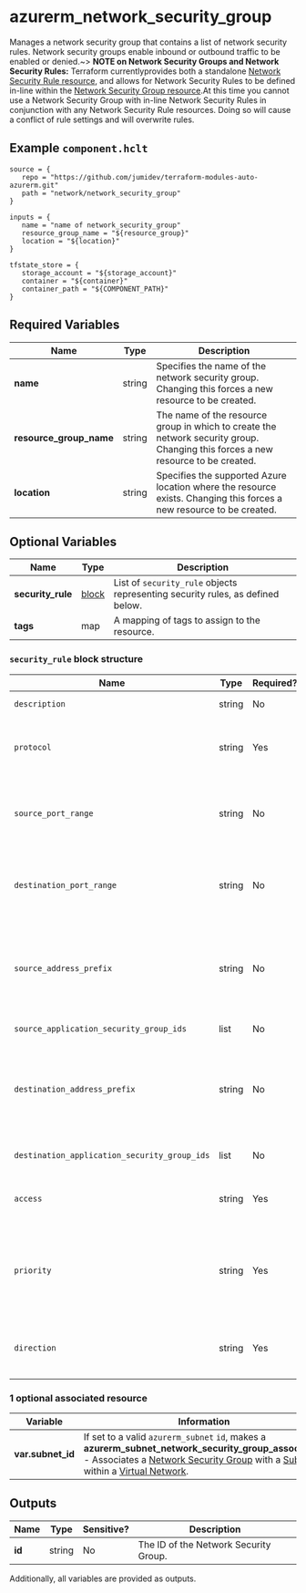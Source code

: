 # azurerm_network_security_group

Manages a network security group that contains a list of network security rules.  Network security groups enable inbound or outbound traffic to be enabled or denied.~> **NOTE on Network Security Groups and Network Security Rules:** Terraform currentlyprovides both a standalone [Network Security Rule resource](network_security_rule.html), and allows for Network Security Rules to be defined in-line within the [Network Security Group resource](network_security_group.html).At this time you cannot use a Network Security Group with in-line Network Security Rules in conjunction with any Network Security Rule resources. Doing so will cause a conflict of rule settings and will overwrite rules.

## Example `component.hclt`

```hcl
source = {
   repo = "https://github.com/jumidev/terraform-modules-auto-azurerm.git" 
   path = "network/network_security_group" 
}

inputs = {
   name = "name of network_security_group" 
   resource_group_name = "${resource_group}" 
   location = "${location}" 
}

tfstate_store = {
   storage_account = "${storage_account}" 
   container = "${container}" 
   container_path = "${COMPONENT_PATH}" 
}

```

## Required Variables

| Name | Type |  Description |
| ---- | --------- |  ----------- |
| **name** | string |  Specifies the name of the network security group. Changing this forces a new resource to be created. | 
| **resource_group_name** | string |  The name of the resource group in which to create the network security group. Changing this forces a new resource to be created. | 
| **location** | string |  Specifies the supported Azure location where the resource exists. Changing this forces a new resource to be created. | 

## Optional Variables

| Name | Type |  Description |
| ---- | --------- |  ----------- |
| **security_rule** | [block](#security_rule-block-structure) |  List of `security_rule` objects representing security rules, as defined below. | 
| **tags** | map |  A mapping of tags to assign to the resource. | 

### `security_rule` block structure

| Name | Type | Required? | Default | Description |
| ---- | ---- | --------- | ------- | ----------- |
| `description` | string | No | - | A description for this rule. Restricted to 140 characters. |
| `protocol` | string | Yes | * | Network protocol this rule applies to. Possible values include 'Tcp', 'Udp', 'Icmp', 'Esp', 'Ah' or '*' (which matches all). |
| `source_port_range` | string | No | * | Source Port or Range. Integer or range between '0' and '65535' or '*' to match any. This is required if 'source_port_ranges' is not specified. |
| `destination_port_range` | string | No | - | Destination Port or Range. Integer or range between '0' and '65535' or '*' to match any. This is required if 'destination_port_ranges' is not specified. |
| `source_address_prefix` | string | No | * | CIDR or source IP range or * to match any IP. Tags such as 'VirtualNetwork', 'AzureLoadBalancer' and 'Internet' can also be used. This is required if 'source_address_prefixes' is not specified. |
| `source_application_security_group_ids` | list | No | - | A List of source Application Security Group IDs |
| `destination_address_prefix` | string | No | - | CIDR or destination IP range or * to match any IP. Tags such as 'VirtualNetwork', 'AzureLoadBalancer' and 'Internet' can also be used. This is required if 'destination_address_prefixes' is not specified. |
| `destination_application_security_group_ids` | list | No | - | A List of destination Application Security Group IDs |
| `access` | string | Yes | Allow | Specifies whether network traffic is allowed or denied. Possible values are 'Allow' and 'Deny'. |
| `priority` | string | Yes | - | Specifies the priority of the rule. The value can be between 100 and 4096. The priority number must be unique for each rule in the collection. The lower the priority number, the higher the priority of the rule. |
| `direction` | string | Yes | Inbound | The direction specifies if rule will be evaluated on incoming or outgoing traffic. Possible values are 'Inbound' and 'Outbound'. |


### 1 optional associated resource

| Variable | Information |
| -------- | ----------- |
| **var.subnet_id** | If set to a valid `azurerm_subnet` `id`, makes a **azurerm_subnet_network_security_group_association** - Associates a [Network Security Group](network_security_group.html) with a [Subnet](subnet.html) within a [Virtual Network](virtual_network.html). | 

## Outputs

| Name | Type | Sensitive? | Description |
| ---- | ---- | --------- | --------- |
| **id** | string | No  | The ID of the Network Security Group. | 

Additionally, all variables are provided as outputs.
